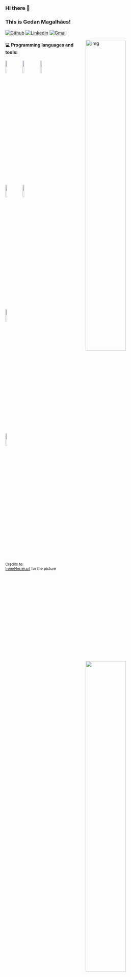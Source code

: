 ### Hi there 👋 
### This is Gedan Magalhães!

[![Github](https://img.shields.io/badge/-Github-000?style=flat&logo=Github&logoColor=white)](https://github.com/GedanMagal)
[![Linkedin](https://img.shields.io/badge/-LinkedIn-blue?style=flat&logo=Linkedin&logoColor=white)](https://www.linkedin.com/in/gedan-ycar-magalh%C3%A3es-468542145/)
[![Gmail](https://img.shields.io/badge/-Gmail-c14438?style=flat&logo=Gmail&logoColor=white)](mailto:gedanycar@gmail.com)

<img align="right" alt="img" src="https://cdnb.artstation.com/p/assets/images/images/003/965/097/large/shellz-art-tomwillfixit-25.jpg?1478990906" width="50%" height="auto" />

#### :computer: Programming languages and tools: 
<p>
	<img width="50%" align="right" src="https://github-readme-stats.vercel.app/api?username=gedanMagal&show_icons=true&hide_border=true" />

<code><img width="10%" src="https://www.vectorlogo.zone/logos/dotnet/dotnet-ar21.svg"></code>
<code><img width="10%" src="https://www.vectorlogo.zone/logos/angular/angular-ar21.svg"></code>
<code><img width="10%" src="https://www.vectorlogo.zone/logos/flutterio/flutterio-ar21.svg"></code>
<br/>
<code><img width="10%" src="https://www.vectorlogo.zone/logos/atlassian_jira/atlassian_jira-ar21.svg"></code>
<code><img width="10%" src="https://www.vectorlogo.zone/logos/microsoft_azure/microsoft_azure-ar21.svg"></code>
<br/>
<code><img width="10%" src="https://www.vectorlogo.zone/logos/visualstudio_code/visualstudio_code-ar21.svg"></code>
<br/>
<code><img width="10%" src="https://www.vectorlogo.zone/logos/datadoghq/datadoghq-ar21.svg"></code>
</p>

<sub>Credits to: <br/>[IreneHerrerart](https://www.artstation.com/ireneherrera) for the picture </sub>
